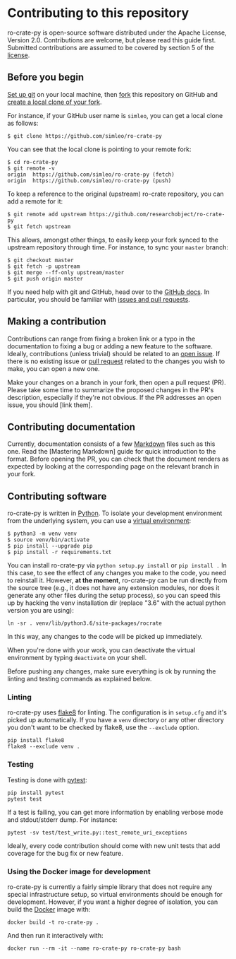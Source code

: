# Contributing to this repository

ro-crate-py is open-source software distributed under the Apache License, Version 2.0. Contributions are welcome, but please read this guide first. Submitted contributions are assumed to be covered by section 5 of the [license](LICENSE).


## Before you begin

[Set up git](https://docs.github.com/en/github/getting-started-with-github/set-up-git) on your local machine, then [fork](https://docs.github.com/en/github/getting-started-with-github/fork-a-repo) this repository on GitHub and [create a local clone of your fork](https://docs.github.com/en/github/getting-started-with-github/fork-a-repo#step-2-create-a-local-clone-of-your-fork).

For instance, if your GitHub user name is `simleo`, you can get a local clone as follows:

```
$ git clone https://github.com/simleo/ro-crate-py
```

You can see that the local clone is pointing to your remote fork:

```
$ cd ro-crate-py
$ git remote -v
origin	https://github.com/simleo/ro-crate-py (fetch)
origin	https://github.com/simleo/ro-crate-py (push)
```

To keep a reference to the original (upstream) ro-crate repository, you can add a remote for it:

```
$ git remote add upstream https://github.com/researchobject/ro-crate-py
$ git fetch upstream
```

This allows, amongst other things, to easily keep your fork synced to the upstream repository through time. For instance, to sync your `master` branch:

```
$ git checkout master
$ git fetch -p upstream
$ git merge --ff-only upstream/master
$ git push origin master
```

If you need help with git and GitHub, head over to the [GitHub docs](https://docs.github.com/en/github). In particular, you should be familiar with [issues and pull requests](https://docs.github.com/en/github/collaborating-with-issues-and-pull-requests).


## Making a contribution

Contributions can range from fixing a broken link or a typo in the documentation to fixing a bug or adding a new feature to the software. Ideally, contributions (unless trivial) should be related to an [open issue](https://github.com/researchobject/ro-crate-py/issues). If there is no existing issue or [pull request](https://github.com/researchobject/ro-crate-py/pulls) related to the changes you wish to make, you can open a new one.

Make your changes on a branch in your fork, then open a pull request (PR). Please take some time to summarize the proposed changes in the PR's description, especially if they're not obvious. If the PR addresses an open issue, you should [link them].


## Contributing documentation

Currently, documentation consists of a few [Markdown](http://daringfireball.net/projects/markdown) files such as this one. Read the [Mastering Markdown] guide for quick introduction to the format. Before opening the PR, you can check that the document renders as expected by looking at the corresponding page on the relevant branch in your fork.


## Contributing software

ro-crate-py is written in [Python](https://www.python.org). To isolate your development environment from the underlying system, you can use a [virtual environment](https://docs.python.org/3.8/library/venv.html):

```
$ python3 -m venv venv
$ source venv/bin/activate
$ pip install --upgrade pip
$ pip install -r requirements.txt
```

You can install ro-crate-py via `python setup.py install` or `pip install .` In this case, to see the effect of any changes you make to the code, you need to reinstall it. However, **at the moment**, ro-crate-py can be run directly from the source tree (e.g., it does not have any extension modules, nor does it generate any other files during the setup process), so you can speed this up by hacking the venv installation dir (replace "3.6" with the actual python version you are using):

```
ln -sr . venv/lib/python3.6/site-packages/rocrate
```

In this way, any changes to the code will be picked up immediately.

When you're done with your work, you can deactivate the virtual environment by typing `deactivate` on your shell.

Before pushing any changes, make sure everything is ok by running the linting and testing commands as explained below.


### Linting

ro-crate-py uses [flake8](https://github.com/PyCQA/flake8) for linting. The configuration is in `setup.cfg` and it's picked up automatically. If you have a `venv` directory or any other directory you don't want to be checked by flake8, use the `--exclude` option.

```
pip install flake8
flake8 --exclude venv .
```

### Testing

Testing is done with [pytest](https://pytest.org):

```
pip install pytest
pytest test
```

If a test is failing, you can get more information by enabling verbose mode and stdout/stderr dump. For instance:

```
pytest -sv test/test_write.py::test_remote_uri_exceptions
```

Ideally, every code contribution should come with new unit tests that add coverage for the bug fix or new feature.


### Using the Docker image for development

ro-crate-py is currently a fairly simple library that does not require any special infrastructure setup, so virtual environments should be enough for development. However, if you want a higher degree of isolation, you can build the [Docker](https://www.docker.com/) image with:

```
docker build -t ro-crate-py .
```

And then run it interactively with:

```
docker run --rm -it --name ro-crate-py ro-crate-py bash
```
